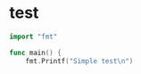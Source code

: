 # test

<!-- MARKDOWN-AUTO-DOCS:START (CODE:src=../main.go&lines=3-6) -->
<!-- The below code snippet is automatically added from ../main.go -->
```go
import "fmt"

func main() {
	fmt.Printf("Simple test\n")
```
<!-- MARKDOWN-AUTO-DOCS:END -->

<!-- MARKDOWN-AUTO-DOCS:START (CODE:src=../docs/scripts/test.sh) -->

<!-- MARKDOWN-AUTO-DOCS:END -->
